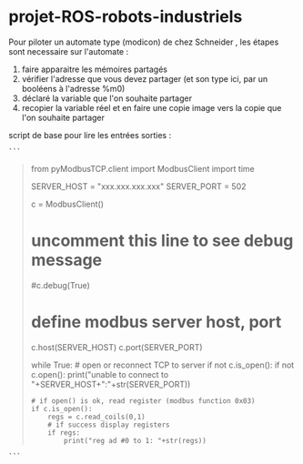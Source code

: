 # projet-ROS-robots-industriels

Pour piloter un automate type (modicon) de chez Schneider , les étapes sont necessaire sur l'automate :

1. faire apparaitre les mémoires partagés
2. vérifier l'adresse que vous devez partager (et son type ici, par un booléens à l'adresse %m0)
3. déclaré la variable que l'on souhaite partager
4. recopier la variable réel et en faire une copie image vers la copie que l'on souhaite partager

script de base pour lire les entrées sorties :

 	``` 
> from pyModbusTCP.client import ModbusClient
> import time
>
> SERVER_HOST = "xxx.xxx.xxx.xxx"
> SERVER_PORT = 502
>
> c = ModbusClient()
>
> # uncomment this line to see debug message
> #c.debug(True)
>
> # define modbus server host, port
> c.host(SERVER_HOST)
> c.port(SERVER_PORT)
>
> while True:
>     # open or reconnect TCP to server
>     if not c.is_open():
>         if not c.open():
>             print("unable to connect to "+SERVER_HOST+":"+str(SERVER_PORT))
>
>     # if open() is ok, read register (modbus function 0x03)
>     if c.is_open():
>         regs = c.read_coils(0,1)
>         # if success display registers
>         if regs:
>             print("reg ad #0 to 1: "+str(regs))
 	``` 

